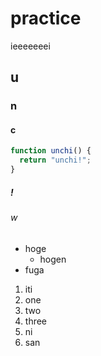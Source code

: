 # practice
ieeeeeeei

## u
### n
#### c

```javascript
function unchi() {
  return "unchi!";
}
```

##### !
###### w

- hoge
  - hogen
- fuga

1. iti
  1. one
  2. two
  3. three
2. ni
3. san
